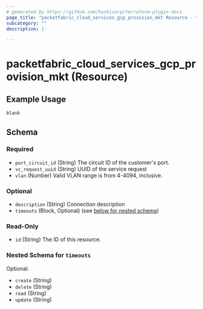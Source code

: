 ```yaml
---
# generated by https://github.com/hashicorp/terraform-plugin-docs
page_title: "packetfabric_cloud_services_gcp_provision_mkt Resource - terraform-provider-packetfabric"
subcategory: ""
description: |-

---
```


# packetfabric_cloud_services_gcp_provision_mkt (Resource)

## Example Usage

```terraform
blank
```

## Schema

### Required

- `port_circuit_id` (String) The circuit ID of the customer's port.
- `vc_request_uuid` (String) UUID of the service request
- `vlan` (Number) Valid VLAN range is from 4-4094, inclusive.

### Optional

- `description` (String) Connection description
- `timeouts` (Block, Optional) (see [below for nested schema](#nestedblock--timeouts))

### Read-Only

- `id` (String) The ID of this resource.

<a id="nestedblock--timeouts"></a>
### Nested Schema for `timeouts`

Optional:

- `create` (String)
- `delete` (String)
- `read` (String)
- `update` (String)
